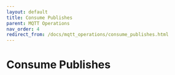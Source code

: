 ```yaml
---
layout: default
title: Consume Publishes
parent: MQTT Operations
nav_order: 4
redirect_from: /docs/mqtt_operations/consume_publishes.html
---
```


# Consume Publishes
